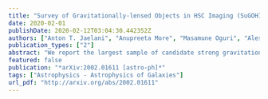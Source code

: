 ```yaml
---
title: "Survey of Gravitationally-lensed Objects in HSC Imaging (SuGOHI). V. Group-to-cluster scale lens search from the HSC-SSP Survey"
date: 2020-02-01
publishDate: 2020-02-12T03:04:30.442352Z
authors: ["Anton T. Jaelani", "Anupreeta More", "Masamune Oguri", "Alessandro Sonnenfeld", "Sherry H. Suyu", "Cristian E. Rusu", "Kenneth C. Wong", "James H. H. Chan", "Issha Kayo", "Chien-Hsiu Lee", "Dani C.-Y. Chao", "Jean Coupon", "Kaiki T. Inoue", "Toshifumi Futamase"]
publication_types: ["2"]
abstract: "We report the largest sample of candidate strong gravitational lenses belonging to the Survey of Gravitationally-lensed Objects in HSC Imaging for group-to-cluster scale (SuGOHI-c) systems. These candidates are compiled from the S18A data release of the Hyper Suprime-Cam Subaru Strategic Program (HSC-SSP) Survey. We visually inspect $\\sim39,500$ galaxy clusters, selected from several catalogs, overlapping with the Wide, Deep, and UltraDeep fields, spanning the cluster redshift range $0.05 < z_{cl} < 1.38$. We discover 641 candidate lens systems, of which 537 are new. From the full sample, 47 are almost certainly bonafide lenses, 181 of them are highly probable lenses and 413 are possible lens systems. Additionally, we present 131 lens candidates at galaxy-scale serendipitously discovered during the inspection. We obtained spectroscopic follow-up of 10 candidates using the X-shooter. With this follow-up, we confirm 8 systems as strong gravitational lenses. Out of the remaining two, the lensed sources of one of them was too faint to detect any emission, and the source in the second system has redshift close to the lens but other additional arcs in this system are yet to be tested spectroscopically. Since the HSC-SSP is an ongoing survey, we expect to find $\\sim600$ definite or probable lenses using this procedure and more if combined with other lens finding methods."
featured: false
publication: "*arXiv:2002.01611 [astro-ph]*"
tags: ["Astrophysics - Astrophysics of Galaxies"]
url_pdf: "http://arxiv.org/abs/2002.01611"
---
```


